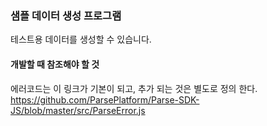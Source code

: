 ### 샘플 데이터 생성 프로그램

테스트용 데이터를 생성할 수 있습니다.


#### 개발할 때 참조해야 할 것

에러코드는 이 링크가 기본이 되고, 추가 되는 것은 별도로 정의 한다.
https://github.com/ParsePlatform/Parse-SDK-JS/blob/master/src/ParseError.js
